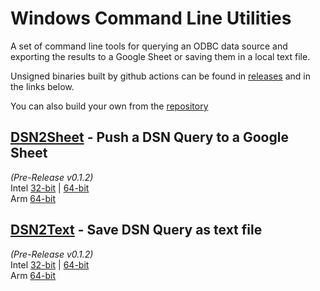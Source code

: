 # Windows Command Line Utilities

A set of command line tools for querying an ODBC data source and exporting the results to a Google Sheet or saving them in a local text file.

Unsigned binaries built by github actions can be found in [releases](https://github.com/coop-blake/DSN2Sheet/releases/tag/v0.1.2) and in the links below.

You can also build your own from the [repository](https://github.com/coop-blake/DSN2Sheet)

## [DSN2Sheet](dsn2Sheet.html) - Push a DSN Query to a Google Sheet

_(Pre-Release v0.1.2)_  
Intel [32-bit](https://github.com/coop-blake/DSN2Sheet/releases/download/v0.1.2/DSN2Sheet-dev-i686.exe) | [64-bit](https://github.com/coop-blake/DSN2Sheet/releases/download/v0.1.2/DSN2Sheet-dev-x86_64.exe)  
Arm [64-bit](https://github.com/coop-blake/DSN2Sheet/releases/download/v0.1.2/DSN2Sheet-dev-aarch64.exe)

## [DSN2Text](dsn2Text.html) - Save DSN Query as text file

_(Pre-Release v0.1.2)_  
Intel [32-bit](https://github.com/coop-blake/DSN2Sheet/releases/download/v0.1.2/DSN2Text-dev-i686.exe) | [64-bit](https://github.com/coop-blake/DSN2Sheet/releases/download/v0.1.2/DSN2Text-dev-x86_64.exe)  
Arm [64-bit](https://github.com/coop-blake/DSN2Sheet/releases/download/v0.1.2/DSN2Text-dev-aarch64.exe)
